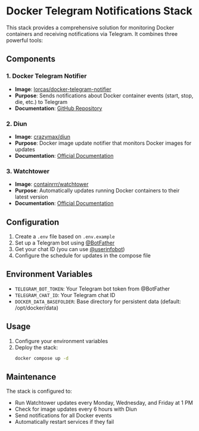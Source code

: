 # Docker Telegram Notifications Stack

This stack provides a comprehensive solution for monitoring Docker containers and receiving notifications via Telegram. It combines three powerful tools:

## Components

### 1. Docker Telegram Notifier
- **Image**: [lorcas/docker-telegram-notifier](https://github.com/luc-ass/docker-telegram-notifier)
- **Purpose**: Sends notifications about Docker container events (start, stop, die, etc.) to Telegram
- **Documentation**: [GitHub Repository](https://github.com/luc-ass/docker-telegram-notifier)

### 2. Diun
- **Image**: [crazymax/diun](https://github.com/crazy-max/diun)
- **Purpose**: Docker image update notifier that monitors Docker images for updates
- **Documentation**: [Official Documentation](https://crazymax.dev/diun/)

### 3. Watchtower
- **Image**: [containrrr/watchtower](https://github.com/containrrr/watchtower)
- **Purpose**: Automatically updates running Docker containers to their latest version
- **Documentation**: [Official Documentation](https://containrrr.dev/watchtower/)

## Configuration

1. Create a `.env` file based on `.env.example`
2. Set up a Telegram bot using [@BotFather](https://t.me/botfather)
3. Get your chat ID (you can use [@userinfobot](https://t.me/userinfobot))
4. Configure the schedule for updates in the compose file

## Environment Variables

- `TELEGRAM_BOT_TOKEN`: Your Telegram bot token from @BotFather
- `TELEGRAM_CHAT_ID`: Your Telegram chat ID
- `DOCKER_DATA_BASEFOLDER`: Base directory for persistent data (default: /opt/docker/data)

## Usage

1. Configure your environment variables
2. Deploy the stack:
   ```bash
   docker compose up -d
   ```

## Maintenance

The stack is configured to:
- Run Watchtower updates every Monday, Wednesday, and Friday at 1 PM
- Check for image updates every 6 hours with Diun
- Send notifications for all Docker events
- Automatically restart services if they fail 